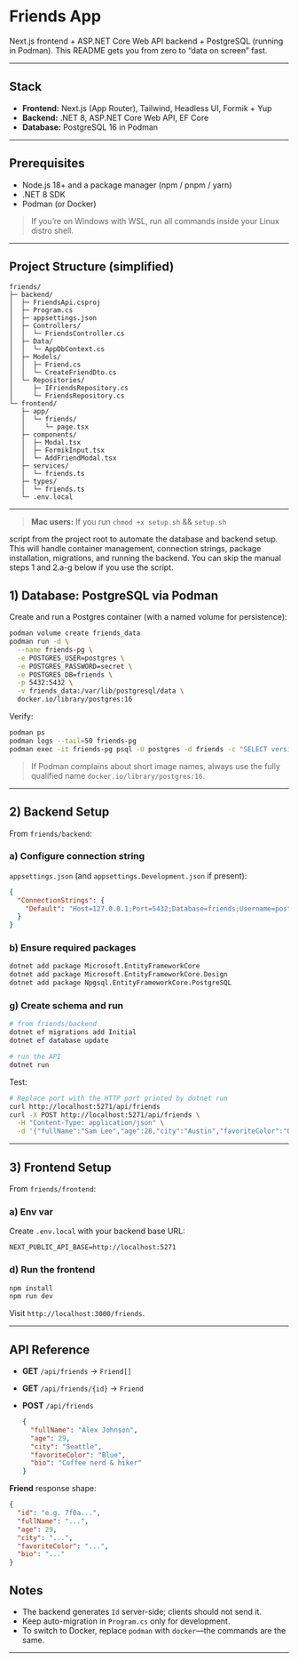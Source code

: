 # Friends App

Next.js frontend + ASP.NET Core Web API backend + PostgreSQL (running in Podman). This README gets you from zero to “data on screen” fast.

---

## Stack

* **Frontend:** Next.js (App Router), Tailwind, Headless UI, Formik + Yup
* **Backend:** .NET 8, ASP.NET Core Web API, EF Core
* **Database:** PostgreSQL 16 in Podman

---

## Prerequisites

* Node.js 18+ and a package manager (npm / pnpm / yarn)
* .NET 8 SDK
* Podman (or Docker)

> If you’re on Windows with WSL, run all commands inside your Linux distro shell.

---

## Project Structure (simplified)

```
friends/
├─ backend/
│  ├─ FriendsApi.csproj
│  ├─ Program.cs
│  ├─ appsettings.json
│  ├─ Controllers/
│  │  └─ FriendsController.cs
│  ├─ Data/
│  │  └─ AppDbContext.cs
│  ├─ Models/
│  │  ├─ Friend.cs
│  │  └─ CreateFriendDto.cs
│  └─ Repositories/
│     ├─ IFriendsRepository.cs
│     └─ FriendsRepository.cs
└─ frontend/
   ├─ app/
   │  └─ friends/
   │     └─ page.tsx
   ├─ components/
   │  ├─ Modal.tsx
   │  ├─ FormikInput.tsx
   │  └─ AddFriendModal.tsx
   ├─ services/
   │  └─ friends.ts
   ├─ types/
   │  └─ friends.ts
   └─ .env.local
```

---

> **Mac users:** If you run
 `chmod +x setup.sh` &&
 `setup.sh`
 
 script from the project root to automate the database and backend setup. This will handle container management, connection strings, package installation, migrations, and running the backend. You can skip the manual steps 1 and  2.a-g below if you use the script.

## 1) Database: PostgreSQL via Podman

Create and run a Postgres container (with a named volume for persistence):

```bash
podman volume create friends_data
podman run -d \
  --name friends-pg \
  -e POSTGRES_USER=postgres \
  -e POSTGRES_PASSWORD=secret \
  -e POSTGRES_DB=friends \
  -p 5432:5432 \
  -v friends_data:/var/lib/postgresql/data \
  docker.io/library/postgres:16
```

Verify:

```bash
podman ps
podman logs --tail=50 friends-pg
podman exec -it friends-pg psql -U postgres -d friends -c "SELECT version();"
```

> If Podman complains about short image names, always use the fully qualified name `docker.io/library/postgres:16`.

---

## 2) Backend Setup


From `friends/backend`:

### a) Configure connection string

`appsettings.json` (and `appsettings.Development.json` if present):

```json
{
  "ConnectionStrings": {
    "Default": "Host=127.0.0.1;Port=5432;Database=friends;Username=postgres;Password=secret"
  }
}
```

### b) Ensure required packages

```bash
dotnet add package Microsoft.EntityFrameworkCore
dotnet add package Microsoft.EntityFrameworkCore.Design
dotnet add package Npgsql.EntityFrameworkCore.PostgreSQL
```

### g) Create schema and run

```bash
# from friends/backend
dotnet ef migrations add Initial
dotnet ef database update

# run the API
dotnet run
```

Test:

```bash
# Replace port with the HTTP port printed by dotnet run
curl http://localhost:5271/api/friends
curl -X POST http://localhost:5271/api/friends \
  -H "Content-Type: application/json" \
  -d '{"fullName":"Sam Lee","age":28,"city":"Austin","favoriteColor":"Orange","bio":"Climber"}'
```

---

## 3) Frontend Setup

From `friends/frontend`:

### a) Env var

Create `.env.local` with your backend base URL:

```
NEXT_PUBLIC_API_BASE=http://localhost:5271

```

### d) Run the frontend

```bash
npm install
npm run dev
```

Visit `http://localhost:3000/friends`.

---

## API Reference

* **GET** `/api/friends` → `Friend[]`
* **GET** `/api/friends/{id}` → `Friend`
* **POST** `/api/friends`

  ```json
  {
    "fullName": "Alex Johnson",
    "age": 29,
    "city": "Seattle",
    "favoriteColor": "Blue",
    "bio": "Coffee nerd & hiker"
  }
  ```

**Friend** response shape:

```json
{
  "id": "e.g. 7f0a...",
  "fullName": "...",
  "age": 29,
  "city": "...",
  "favoriteColor": "...",
  "bio": "..."
}
```

## Notes

* The backend generates `Id` server-side; clients should not send it.
* Keep auto-migration in `Program.cs` only for development.
* To switch to Docker, replace `podman` with `docker`—the commands are the same.

---
